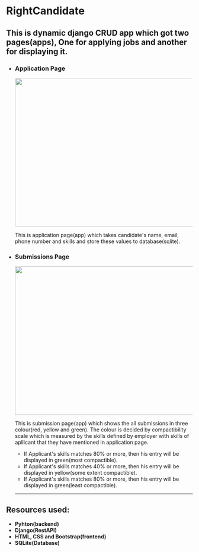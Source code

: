 # RightCandidate

## This is dynamic django CRUD app which got two pages(apps), One for applying jobs and another for displaying it.


- ### Application Page

  <image src="applications.JPG" height=400 width=600>
  
  This is application page(app) which takes candidate's name, email, phone number and skills and store these values to database(sqlite).
  
  
- ### Submissions Page

  <image src="submissions.JPG" height=400 width=600>  
  
  This is submission page(app) which shows the all submissions in three colour(red, yellow and green). The colour is decided by compactibility scale which is measured by the skills defined by employer with skills of apllicant that they have mentioned in application page.
  
  - If Applicant's skills matches 80% or more, then his entry will be displayed in green(most compactible).
  - If Applicant's skills matches 40% or more, then his entry will be displayed in yellow(some extent compactible).
  - If Applicant's skills matches 80% or more, then his entry will be displayed in green(least compactible).
  
  ---
  
## Resources used:
  - **Pyhton(backend)**
  - **Django(RestAPI)**
  - **HTML, CSS and Bootstrap(frontend)**
  - **SQLite(Database)**
